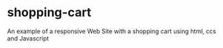 # shopping-cart
An example of a responsive Web Site with a shopping cart using html, ccs and Javascript 

